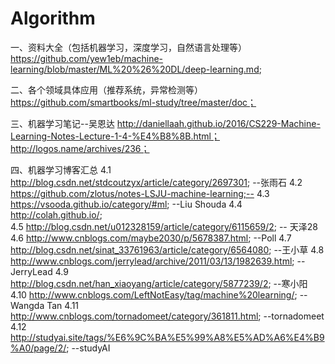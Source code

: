 # Algorithm 
一、资料大全（包括机器学习，深度学习，自然语言处理等）
https://github.com/yew1eb/machine-learning/blob/master/ML%20%26%20DL/deep-learning.md;

二、各个领域具体应用（推荐系统，异常检测等）
https://github.com/smartbooks/ml-study/tree/master/doc；

三、机器学习笔记--吴恩达
http://daniellaah.github.io/2016/CS229-Machine-Learning-Notes-Lecture-1-4-%E4%B8%8B.html；
http://logos.name/archives/236；

四、机器学习博客汇总
4.1 http://blog.csdn.net/stdcoutzyx/article/category/2697301; --张雨石
4.2 https://github.com/zlotus/notes-LSJU-machine-learning;--
4.3 https://vsooda.github.io/category/#ml; --Liu Shouda
4.4 http://colah.github.io/;  
4.5 http://blog.csdn.net/u012328159/article/category/6115659/2; -- 天泽28
4.6 http://www.cnblogs.com/maybe2030/p/5678387.html; --Poll 
4.7 http://blog.csdn.net/sinat_33761963/article/category/6564080; --王小草
4.8 http://www.cnblogs.com/jerrylead/archive/2011/03/13/1982639.html; --JerryLead
4.9 http://blog.csdn.net/han_xiaoyang/article/category/5877239/2; --寒小阳
4.10 http://www.cnblogs.com/LeftNotEasy/tag/machine%20learning/; --Wangda Tan
4.11 http://www.cnblogs.com/tornadomeet/category/361811.html; --tornadomeet 
4.12 http://studyai.site/tags/%E6%9C%BA%E5%99%A8%E5%AD%A6%E4%B9%A0/page/2/; --studyAI